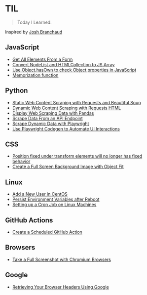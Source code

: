 # TIL

> Today I Learned.

Inspired by [Josh Branchaud](https://dev.to/jbranchaud/how-i-built-a-learning-machine-45k9)

## JavaScript

- [Get All Elements From a Form](js/get-all-elements-from-a-form.md)
- [Convert NodeList and HTMLCollection to JS Array](js/convert-nodelist-and-htmlcollection-to-js-array.md)
- [Use Object.hasOwn to check Object properties in JavaScript](js/use-object-hasown-to-check-properties-in-javascript.md)
- [Memorization function](js/memorization-function.md)

## Python

- [Static Web Content Scraping with Requests and Beautiful Soup](/python/static-web-content-scraping-with-requests-and-beautiful-soup.md)
- [Dynamic Web Content Scraping with Requests HTML](/python/dynamic-web-content-scraping-with-requests-html.md)
- [Display Web Scraping Data with Pandas](/python/display-web-scraping-data-with-pandas.md)
- [Scrape Data From an API Endpoint](/python/scrape-data-from-an-api-endpoint.md)
- [Scrape Dynamic Data with Playwright](/python/scrape-dynamic-data-with-playwright.md)
- [Use Playwright Codegen to Automate UI Interactions](python/use-playwright-codegen-to-automate-ui-interactions.md)

## CSS

- [Position fixed under transform elements will no longer has fixed behavior](/css/position-fixed-under-transform-elements-will-no-longer-has-fixed-behavior.md)
- [Create a Full Screen Background Image with Object Fit](/css/create-a-full-screen-background-image-with-object-fit.md)

## Linux

- [Add a New User in CentOS](linux/add-a-new-user-in-centos.md)
- [Persist Environment Variables after Reboot](linux/persist-environment-variables-after-reboot.md)
- [Setting up a Cron Job on Linux Machines](linux/setting-up-a-cron-job-on-linux-machines.md)

## GitHub Actions

- [Create a Scheduled GitHub Action](/github-actions/create-a-scheduled-github-action.md)

## Browsers

- [Take a Full Screenshot with Chromium Browsers](/browsers/take-a-full-screenshot-with-chromium-browsers.md)

## Google

- [Retrieving Your Browser Headers Using Google](/google/retrieving-your-browser-headers-using-google.md)
